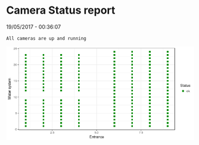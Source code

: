 Camera Status report
================
19/05/2017 - 00:36:07

    All cameras are up and running

![](camreport_files/figure-markdown_github/unnamed-chunk-2-1.png)
